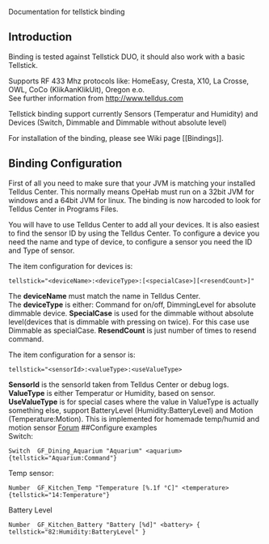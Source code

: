 Documentation for tellstick binding

## Introduction

Binding is tested against Tellstick DUO, it should also work with a basic Tellstick.

Supports RF 433 Mhz protocols like: HomeEasy, Cresta, X10, La Crosse, OWL, CoCo (KlikAanKlikUit), Oregon e.o. <br>
See further information from http://www.telldus.com

Tellstick binding support currently Sensors (Temperatur and Humidity) and Devices (Switch, Dimmable and Dimmable without absolute level)

For installation of the binding, please see Wiki page [[Bindings]].

## Binding Configuration

First of all you need to make sure that your JVM is matching your installed Telldus Center. 
This normally means OpeHab must run on a 32bit JVM for windows and a 64bit JVM for linux.
The binding is now harcoded to look for Telldus Center in Programs Files.

You will have to use Telldus Center to add all your devices. It is also easiest to find the sensor ID by using the Telldus Center. To configure a device you need the name and type of device, to configure a sensor you need the ID and Type of sensor.

The item configuration for devices is:

    tellstick="<deviceName>:<deviceType>:[<specialCase>][<resendCount>]"

The **deviceName** must match the name in Telldus Center.  
The **deviceType** is either: Command for on/off, DimmingLevel for absolute dimmable device.
**SpecialCase** is used for the dimmable without absolute level(devices that is dimmable with pressing on twice). For this case use Dimmable as specialCase.
**ResendCount** is just number of times to resend command.

The item configuration for a sensor is:
  
    tellstick="<sensorId>:<valueType>:<useValueType>

**SensorId** is the sensorId taken from Telldus Center or debug logs.  
**ValueType** is either Temperatur or Humidity, based on sensor.  
**UseValueType** is for special cases where the value in ValueType is actually something else, support BatteryLevel (Humidity:BatteryLevel) and Motion (Temperature:Motion). This is implemented for homemade temp/humid and motion sensor [Forum](http://elektronikforumet.com/forum/viewtopic.php?f=3&t=63772&hilit=telldus)
##Configure examples   
Switch:
   
    Switch	GF_Dining_Aquarium "Aquarium" <aquarium> {tellstick="Aquarium:Command"}
Temp sensor:
      
    Number	GF_Kitchen_Temp	"Temperature [%.1f °C]"	<temperature> {tellstick="14:Temperature"}
Battery Level

    Number	GF_Kitchen_Battery "Battery [%d]" <battery> { tellstick="82:Humidity:BatteryLevel" }